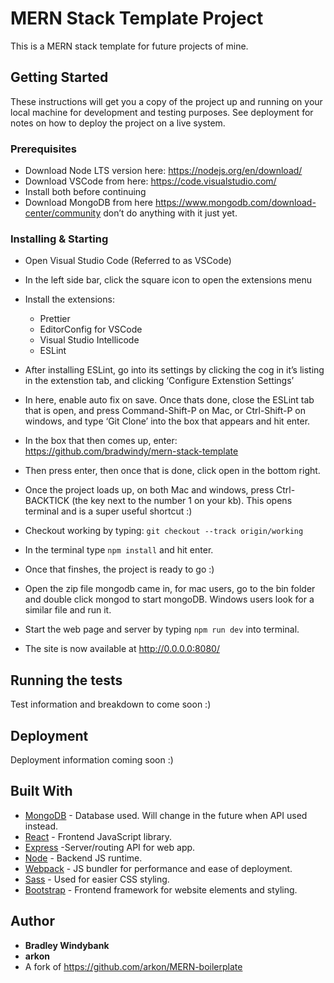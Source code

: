 # MERN Stack Template Project

This is a MERN stack template for future projects of mine.

## Getting Started

These instructions will get you a copy of the project up and running on your local machine for development and testing purposes. See deployment for notes on how to deploy the project on a live system.

### Prerequisites

- Download Node LTS version here: <https://nodejs.org/en/download/>
- Download VSCode from here: <https://code.visualstudio.com/>
- Install both before continuing
- Download MongoDB from here <https://www.mongodb.com/download-center/community> don’t do anything with it just yet.

### Installing & Starting

- Open Visual Studio Code (Referred to as VSCode)
- In the left side bar, click the square icon to open the extensions menu
- Install the extensions:
  - Prettier
  - EditorConfig for VSCode
  - Visual Studio Intellicode
  - ESLint
- After installing ESLint, go into its settings by clicking the cog in it’s listing in the extenstion tab, and clicking ‘Configure Extenstion Settings’
- In here, enable auto fix on save.
Once thats done, close the ESLint tab that is open, and press Command-Shift-P on Mac, or Ctrl-Shift-P on windows, and type ‘Git Clone’ into the box that appears and hit enter.
- In the box that then comes up, enter:
<https://github.com/bradwindy/mern-stack-template>
- Then press enter, then once that is done, click open in the bottom right.
- Once the project loads up, on both Mac and windows, press Ctrl-BACKTICK (the key next to the number 1 on your kb). This opens terminal and is a super useful shortcut :)
- Checkout working by typing: `git checkout --track origin/working`
- In the terminal type `npm install` and hit enter.
- Once that finshes, the project is ready to go :)

- Open the zip file mongodb came in, for mac users, go to the bin folder and double click mongod to start mongoDB. Windows users look for a similar file and run it.
- Start the web page and server by typing `npm run dev` into terminal.
- The site is now available at <http://0.0.0.0:8080/>

## Running the tests

Test information and breakdown to come soon :)

## Deployment

Deployment information coming soon :)

## Built With

- [MongoDB](https://github.com/mongodb/mongo) - Database used. Will change in the future when API used instead.
- [React](https://github.com/facebook/react) - Frontend JavaScript library.
- [Express](https://github.com/expressjs/express) -Server/routing API for web app.
- [Node](https://github.com/nodejs/node) - Backend JS runtime.
- [Webpack](https://github.com/webpack/webpack) - JS bundler for performance and ease of deployment.
- [Sass](https://github.com/sass/sass) - Used for easier CSS styling.
- [Bootstrap](https://github.com/twbs/bootstrap) - Frontend framework for website elements and styling.

## Author

- **Bradley Windybank**
- **arkon**
- A fork of <https://github.com/arkon/MERN-boilerplate>
